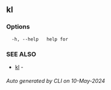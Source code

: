 ## kl 





### Options

```
  -h, --help   help for 
```

### SEE ALSO

* [kl](kl.md)  - 

###### Auto generated by  CLI on 10-May-2024
